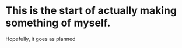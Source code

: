 <!DOCTYPE html>
<html>
<head>
<title>Rainier Hattingh</title>
  <link rel="stylesheet" href="https://bitscruffog.github.io/Project42/styles.css">
</head>
<body>

<h1>This is the start of actually making something of myself.</h1>
<p>Hopefully, it goes as planned</p>

</body>
</html>


